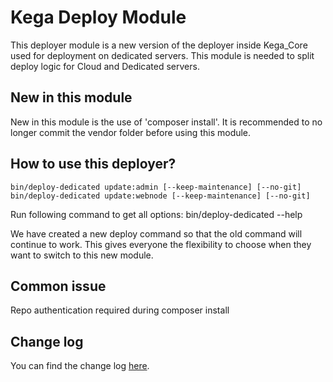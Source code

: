 # Kega Deploy Module

This deployer module is a new version of the deployer inside Kega_Core used for deployment on dedicated servers. This module is needed to split deploy logic for Cloud and Dedicated servers.

## New in this module

New in this module is the use of 'composer install'. It is recommended to no longer commit the vendor folder before using this module.

## How to use this deployer?

```
bin/deploy-dedicated update:admin [--keep-maintenance] [--no-git]
bin/deploy-dedicated update:webnode [--keep-maintenance] [--no-git]
```

Run following command to get all options:
bin/deploy-dedicated --help

We have created a new deploy command so that the old command will continue to work. This gives everyone the flexibility to choose when they want to switch to this new module.

## Common issue
Repo authentication required during composer install

## Change log
You can find the change log [here](CHANGELOG.md).